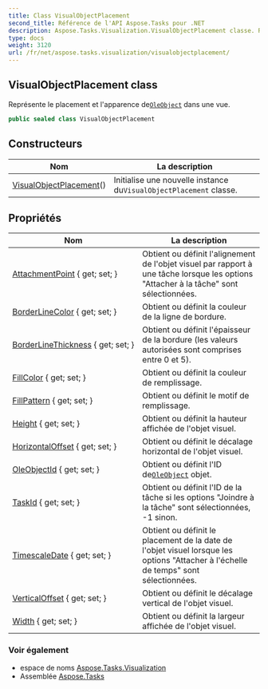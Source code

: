```yaml
---
title: Class VisualObjectPlacement
second_title: Référence de l'API Aspose.Tasks pour .NET
description: Aspose.Tasks.Visualization.VisualObjectPlacement classe. Représente le placement et lapparence deOleObject dans une vue.
type: docs
weight: 3120
url: /fr/net/aspose.tasks.visualization/visualobjectplacement/
---
```

## VisualObjectPlacement class

Représente le placement et l'apparence de[`OleObject`](../../aspose.tasks/oleobject/) dans une vue.

```csharp
public sealed class VisualObjectPlacement
```

## Constructeurs

| Nom | La description |
| --- | --- |
| [VisualObjectPlacement](visualobjectplacement/)() | Initialise une nouvelle instance du`VisualObjectPlacement` classe. |

## Propriétés

| Nom | La description |
| --- | --- |
| [AttachmentPoint](../../aspose.tasks.visualization/visualobjectplacement/attachmentpoint/) { get; set; } | Obtient ou définit l'alignement de l'objet visuel par rapport à une tâche lorsque les options "Attacher à la tâche" sont sélectionnées. |
| [BorderLineColor](../../aspose.tasks.visualization/visualobjectplacement/borderlinecolor/) { get; set; } | Obtient ou définit la couleur de la ligne de bordure. |
| [BorderLineThickness](../../aspose.tasks.visualization/visualobjectplacement/borderlinethickness/) { get; set; } | Obtient ou définit l'épaisseur de la bordure (les valeurs autorisées sont comprises entre 0 et 5). |
| [FillColor](../../aspose.tasks.visualization/visualobjectplacement/fillcolor/) { get; set; } | Obtient ou définit la couleur de remplissage. |
| [FillPattern](../../aspose.tasks.visualization/visualobjectplacement/fillpattern/) { get; set; } | Obtient ou définit le motif de remplissage. |
| [Height](../../aspose.tasks.visualization/visualobjectplacement/height/) { get; set; } | Obtient ou définit la hauteur affichée de l'objet visuel. |
| [HorizontalOffset](../../aspose.tasks.visualization/visualobjectplacement/horizontaloffset/) { get; set; } | Obtient ou définit le décalage horizontal de l'objet visuel. |
| [OleObjectId](../../aspose.tasks.visualization/visualobjectplacement/oleobjectid/) { get; set; } | Obtient ou définit l'ID de[`OleObject`](../../aspose.tasks/oleobject/) objet. |
| [TaskId](../../aspose.tasks.visualization/visualobjectplacement/taskid/) { get; set; } | Obtient ou définit l'ID de la tâche si les options "Joindre à la tâche" sont sélectionnées, -1 sinon. |
| [TimescaleDate](../../aspose.tasks.visualization/visualobjectplacement/timescaledate/) { get; set; } | Obtient ou définit le placement de la date de l'objet visuel lorsque les options "Attacher à l'échelle de temps" sont sélectionnées. |
| [VerticalOffset](../../aspose.tasks.visualization/visualobjectplacement/verticaloffset/) { get; set; } | Obtient ou définit le décalage vertical de l'objet visuel. |
| [Width](../../aspose.tasks.visualization/visualobjectplacement/width/) { get; set; } | Obtient ou définit la largeur affichée de l'objet visuel. |

### Voir également

* espace de noms [Aspose.Tasks.Visualization](../../aspose.tasks.visualization/)
* Assemblée [Aspose.Tasks](../../)


